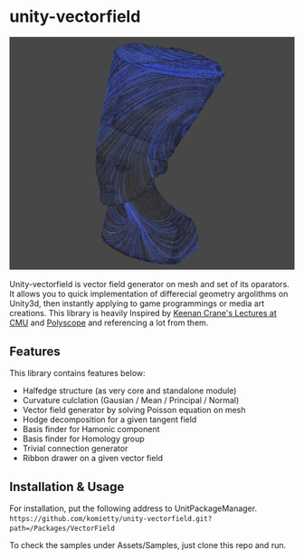 # unity-vectorfield
 <img src="Documents/ribbon.png"/>

Unity-vectorfield is vector field generator on mesh and set of its oparators. It allows you to quick implementation of differecial geometry argolithms on Unity3d, then instantly applying to game programmings or media art creations. This library is heavily Inspired by [Keenan Crane's Lectures at CMU](https://www.cs.cmu.edu/~kmcrane/Projects/DDG/) and [Polyscope](https://github.com/nmwsharp/polyscope) and referencing a lot from them.

## Features
This library contains features below: 
- Halfedge structure (as very core and standalone module)
- Curvature culclation (Gausian / Mean / Principal / Normal)
- Vector field generator by solving Poisson equation on mesh
- Hodge decomposition for a given tangent field 
- Basis finder for Hamonic component
- Basis finder for Homology group
- Trivial connection generator
- Ribbon drawer on a given vector field 

## Installation & Usage
For installation, put the following address to UnitPackageManager.  
`https://github.com/komietty/unity-vectorfield.git?path=/Packages/VectorField`

To check the samples under Assets/Samples, just clone this repo and run.
